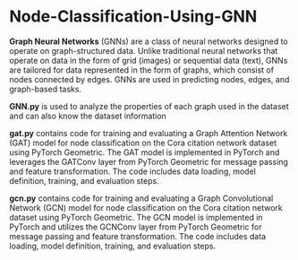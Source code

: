 # Node-Classification-Using-GNN

**Graph Neural Networks** (GNNs) are a class of neural networks designed to operate on graph-structured data. Unlike traditional neural networks that operate on data in the form of grid (images) or sequential data (text), GNNs are tailored for data represented in the form of graphs, which consist of nodes connected by edges. GNNs are used in predicting nodes, edges, and graph-based tasks.



**GNN.py** is used to analyze the properties of each graph used in the dataset and can also know the dataset information

**gat.py** contains code for training and evaluating a Graph Attention Network (GAT) model for node classification on the Cora citation network dataset using PyTorch Geometric. The GAT model is implemented in PyTorch and leverages the GATConv layer from PyTorch Geometric for message passing and feature transformation. The code includes data loading, model definition, training, and evaluation steps.

**gcn.py** contains code for training and evaluating a Graph Convolutional Network (GCN) model for node classification on the Cora citation network dataset using PyTorch Geometric. The GCN model is implemented in PyTorch and utilizes the GCNConv layer from PyTorch Geometric for message passing and feature transformation. The code includes data loading, model definition, training, and evaluation steps.
